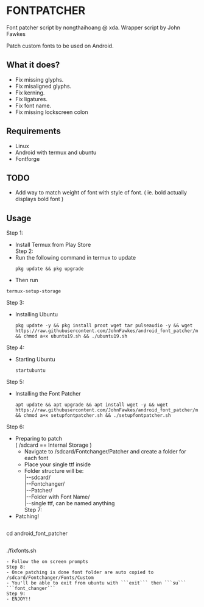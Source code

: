 # FONTPATCHER

Font patcher script by nongthaihoang @ xda.
Wrapper script by John Fawkes

Patch custom fonts to be used on Android.

## What it does?
- Fix missing glyphs.
- Fix misaligned glyphs.
- Fix kerning.
- Fix ligatures.
- Fix font name.
- Fix missing lockscreen colon

## Requirements
- Linux
- Android with termux and ubuntu
- Fontforge

## TODO
- Add way to match weight of font with style of font. ( ie. bold actually displays bold font )

## Usage
Step 1:  
- Install Termux from Play Store  
Step 2:  
- Run the following command in termux to update  
  ```
  pkg update && pkg upgrade
  ```
- Then run 
```
termux-setup-storage
```
Step 3:  
- Installing Ubuntu  
  ```
  pkg update -y && pkg install proot wget tar pulseaudio -y && wget https://raw.githubusercontent.com/JohnFawkes/android_font_patcher/master/ubuntu19.sh && chmod a+x ubuntu19.sh && ./ubuntu19.sh
  ```
Step 4:  
- Starting Ubuntu  
  ```
  startubuntu
  ```
Step 5:  
- Installing the Font Patcher  
  ```
  apt update && apt upgrade && apt install wget -y && wget https://raw.githubusercontent.com/JohnFawkes/android_font_patcher/master/setupfontpatcher.sh && chmod a+x setupfontpatcher.sh && ./setupfontpatcher.sh
  ```
Step 6:  
- Preparing to patch  
  ( /sdcard == Internal Storage )   
  - Navigate to /sdcard/Fontchanger/Patcher and create a folder for each font  
  - Place your single ttf inside  
  - Folder structure will be:  
      |--sdcard/  
        |--Fontchanger/  
          |--Patcher/  
            |--Folder with Font Name/  
              |--single ttf, can be named anything  
 Step 7:  
- Patching!  
  ```
 cd android_font_patcher
  ```
  ```
 ./fixfonts.sh  
  ```
  - Follow the on screen prompts  
Step 8:  
- Once patching is done font folder are auto copied to /sdcard/Fontchanger/Fonts/Custom  
- You'll be able to exit from ubuntu with ```exit``` then ```su``` ```font_changer```  
Step 9:  
- ENJOY!!  
  


